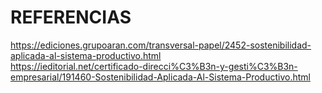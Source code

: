 # REFERENCIAS 

https://ediciones.grupoaran.com/transversal-papel/2452-sostenibilidad-aplicada-al-sistema-productivo.html  
https://ieditorial.net/certificado-direcci%C3%B3n-y-gesti%C3%B3n-empresarial/191460-Sostenibilidad-Aplicada-Al-Sistema-Productivo.html  
